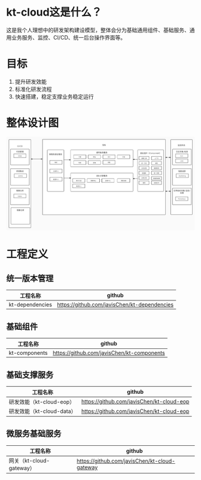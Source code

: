 # kt-cloud这是什么？
这是我个人理想中的研发架构建设模型，整体会分为基础通用组件、基础服务、通用业务服务、监控、CI/CD、统一后台操作界面等。

# 目标
1. 提升研发效能
2. 标准化研发流程
3. 快速搭建，稳定支撑业务稳定运行

# 整体设计图
![](1.整体设计/设计图/v1.0.jpg)

# 工程定义

## 统一版本管理
| 工程名称 | github |
|------|--------|
|kt-dependencies|https://github.com/javisChen/kt-dependencies|

## 基础组件
| 工程名称 | github |
|------|--------|
|kt-components|https://github.com/javisChen/kt-components|

## 基础支撑服务
| 工程名称                | github | 
|---------------------|--------|
| 研发效能（kt-cloud-eop）  |https://github.com/javisChen/kt-cloud-eop|
| 研发效能（kt-cloud-data） |https://github.com/javisChen/kt-cloud-eop|


## 微服务基础服务
| 工程名称                 | github |
|----------------------|--------|
| 网关（kt-cloud-gateway） |https://github.com/javisChen/kt-cloud-gateway|

